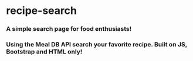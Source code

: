 # recipe-search

### A simple search page for food enthusiasts! 
### Using the Meal DB API search your favorite recipe. Built on JS, Bootstrap and HTML only!
